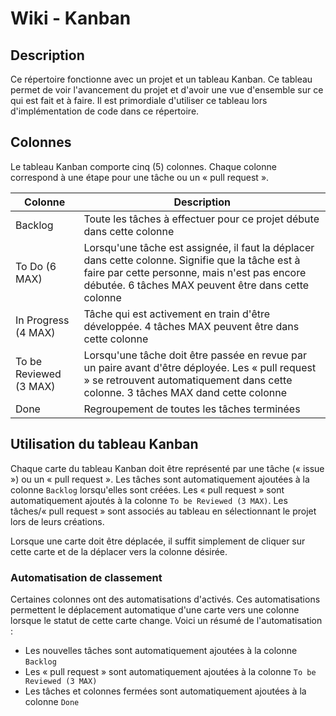 # Wiki - Kanban
## Description
Ce répertoire fonctionne avec un projet et un tableau Kanban. Ce tableau permet de voir l'avancement du projet et d'avoir une vue d'ensemble sur ce qui est fait et à faire.
Il est primordiale d'utiliser ce tableau lors d'implémentation de code dans ce répertoire.


## Colonnes
Le tableau Kanban comporte cinq (5) colonnes. Chaque colonne correspond à une étape pour une tâche ou un « pull request ».

| Colonne                                                    | Description                                                           |
|----------------------------------------------------------------|-------------------------------------------------------------------------|
| Backlog  | Toute les tâches à effectuer pour ce projet débute dans cette colonne |
| To Do (6 MAX) | Lorsqu'une tâche est assignée, il faut la déplacer dans cette colonne. Signifie que la tâche est à faire par cette personne, mais n'est pas encore débutée. 6 tâches MAX peuvent être dans cette colonne |
| In Progress (4 MAX) | Tâche qui est activement en train d'être développée. 4 tâches MAX peuvent être dans cette colonne |
| To be Reviewed (3 MAX) | Lorsqu'une tâche doit être passée en revue par un paire avant d'être déployée. Les « pull request » se retrouvent automatiquement dans cette colonne. 3 tâches MAX dand cette colonne|
| Done | Regroupement de toutes les tâches terminées |

## Utilisation du tableau Kanban
Chaque carte du tableau Kanban doit être représenté par une tâche (« issue ») ou un « pull request ». Les tâches sont automatiquement ajoutées à la colonne `Backlog`
lorsqu'elles sont créées. Les « pull request » sont automatiquement ajoutés à la colonne `To be Reviewed (3 MAX)`. Les tâches/« pull request » sont associés au tableau en 
sélectionnant le projet lors de leurs créations.

Lorsque une carte doit être déplacée, il suffit simplement de cliquer sur cette carte et de la déplacer vers la colonne désirée.

### Automatisation de classement
Certaines colonnes ont des automatisations d'activés. Ces automatisations permettent le déplacement automatique d'une carte vers une colonne lorsque le statut de cette
carte change. Voici un résumé de l'automatisation :
* Les nouvelles tâches sont automatiquement ajoutées à la colonne `Backlog`
* Les « pull request » sont automatiquement ajoutées à la colonne `To be Reviewed (3 MAX)`
* Les tâches et colonnes fermées sont automatiquement ajoutées à la colonne `Done`
